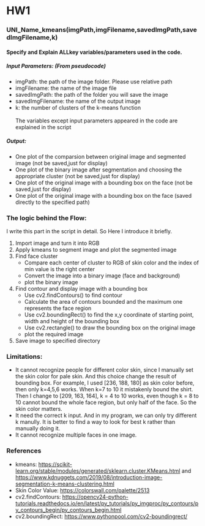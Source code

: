 # HW1
### UNI_Name_kmeans(imgPath,imgFilename,savedImgPath,savedImgFilename,k)
#### Specify and Explain ALLkey variables/parameters used in the code. 
##### Input Parameters: (From pseudocode)
* imgPath: the path of the image folder. Please use relative path
* imgFilename: the name of the image file
* savedImgPath: the path of the folder you will save the image
* savedImgFilename: the name of the output image
* k: the number of clusters of the k-means function \
\
The variables except input parameters appeared in the code are explained in the script
##### Output:
* One plot of the comparsion between original image and segmented image (not be saved,just for display)
* One plot of the binary image after segmentation and choosing the appropriate cluster (not be saved,just for display)
* One plot of the original image with a bounding box on the face (not be saved,just for display)
* One plot of the original image with a bounding box on the face (saved directly to the specified path)

### The logic behind the Flow:
I write this part in the script in detail. So Here I introduce it briefly. 
1. Import image and turn it into RGB
2. Apply kmeans to segment image and plot the segmented image
3. Find face cluster
   * Compare each center of cluster to RGB of skin color and the index of min value is the right center
   * Convert the image into a binary image (face and background)
   * plot the binary image
4. Find contour and display image with a bounding box
   * Use cv2.findContours() to find contour
   * Calculate the area of contours bounded and the maximum one represents the face region
   * Use cv2.boundingRect() to find the x,y coordinate of starting point, width and height of the bounding box
   * Use cv2.rectangle() to draw the bounding box on the original image
   * plot the required image
6. Save image to specified directory

### Limitations:
* It cannot recognize people for different color skin, since I manually set the skin color for pale skin. And 
  this choice change the result of bounding box. For example, I used [236, 188, 180] as skin color before, then
  only k=4,5,6 works. When k=7 to 10 it mistakenly bound the shirt. Then I change to [209, 163, 164], k = 4 to 10 
  works, even though k = 8 to 10 cannot bound the whole face region, but only half of the face. So the skin color matters.
* It need the correct k input. And in my program, we can only try different k manully. It is better to find a way 
  to look for best k rather than manually doing it.
* It cannot recognize multiple faces in one image.

### References
* kmeans: https://scikit-learn.org/stable/modules/generated/sklearn.cluster.KMeans.html and 
  https://www.kdnuggets.com/2019/08/introduction-image-segmentation-k-means-clustering.html
* Skin Color Value: https://colorswall.com/palette/2513
* cv2.findContours: https://opencv24-python-tutorials.readthedocs.io/en/latest/py_tutorials/py_imgproc/py_contours/py_contours_begin/py_contours_begin.html
* cv2.boundingRect: https://www.pythonpool.com/cv2-boundingrect/

